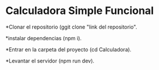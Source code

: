 # Calculadora Simple Funcional

*Clonar el repositorio (ggit clone "link del repositorio".

*instalar dependencias (npm i).

*Entrar en la carpeta del proyecto (cd Calculadora).

*Levantar el servidor (npm run dev).
